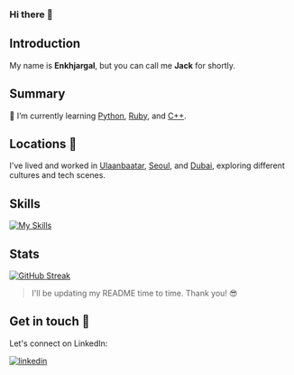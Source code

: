 ### Hi there 👋

## Introduction
My name is **Enkhjargal**, but you can call me **Jack** for shortly.

## Summary

🌱 I’m currently learning [Python](https://github.com/topics/python), [Ruby](https://github.com/topics/ruby), and [C++](https://github.com/topics/cpp).

## Locations 📍
I've lived and worked in [Ulaanbaatar](https://en.wikipedia.org/wiki/Ulaanbaatar), [Seoul](https://en.wikipedia.org/wiki/Seoul), and [Dubai](https://en.wikipedia.org/wiki/Dubai), exploring different cultures and tech scenes.

## Skills
[![My Skills](https://skillicons.dev/icons?i=aws,gcp,go,java,js,kotlin,laravel,mysql,nodejs,php,postman,react,sass,tailwind)](https://skillicons.dev)

## Stats
[![GitHub Streak](https://streak-stats.demolab.com/?user=enkhjargal)](https://git.io/streak-stats)

> I'll be updating my README time to time. Thank you! 😎

## Get in touch 👋

Let's connect on LinkedIn:

[![linkedin](https://img.shields.io/badge/linkedin-0A66C2?style=for-the-badge&logo=linkedin&logoColor=white)](https://www.linkedin.com/in/iamenkhjargal)
